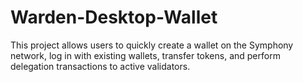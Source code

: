 # Warden-Desktop-Wallet
This project allows users to quickly create a wallet on the Symphony network, log in with existing wallets, transfer tokens, and perform delegation transactions to active validators.

